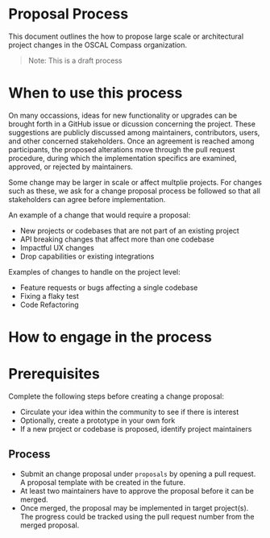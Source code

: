 # Proposal Process

This document outlines the how to propose large scale or architectural project changes in the OSCAL Compass organization.

> Note: This is a draft process

# When to use this process

On many occassions, ideas for new functionality or upgrades can be brought forth in a GitHub issue or dicussion concerning the project. These suggestions are publicly discussed among maintainers, contributors, users, and other concerned stakeholders. Once an agreement is reached among participants, the proposed alterations move through the pull request procedure, during which the implementation specifics are examined, approved, or rejected by maintainers.

Some change may be larger in scale or affect multplie projects. For changes such as these, we ask for a change proposal process be followed
so that all stakeholders can agree before implementation.

An example of a change that would require a proposal:

* New projects or codebases that are not part of an existing project
* API breaking changes that affect more than one codebase
* Impactful UX changes
* Drop capabilities or existing integrations

Examples of changes to handle on the project level:

* Feature requests or bugs affecting a single codebase
* Fixing a flaky test
* Code Refactoring

# How to engage in the process

# Prerequisites

Complete the following steps before creating a change proposal:

* Circulate your idea within the community to see if there is interest
* Optionally, create a prototype in your own fork
* If a new project or codebase is proposed, identify project maintainers

## Process 

* Submit an change proposal under `proposals` by opening a pull request. A proposal template with be created in the future.
* At least two maintainers have to approve the proposal before it can be merged.
* Once merged, the proposal may be implemented in target project(s). The progress could be tracked using the pull request number from the merged proposal.